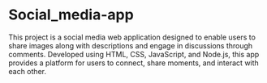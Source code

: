 # Social_media-app
This project is a social media web application designed to enable users to share images along with descriptions and engage in discussions through comments. Developed using HTML, CSS, JavaScript, and Node.js, this app provides a platform for users to connect, share moments, and interact with each other.
